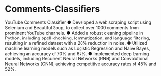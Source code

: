 # Comments-Classifiers
YouTube Comments Classifier
● Developed a web scraping script using Selenium and Beautiful Soup, to collect over 1000 comments from
prominent YouTube channels.
● Added a robust cleaning pipeline in Python, including spell-checking, lemmatization, and language filtering,
resulting in a refined dataset with a 20% reduction in noise.
● Utilized machine learning models such as Logistic Regression and Naive Bayes, achieving an accuracy of 70%
and 67%.
● Implemented deep learning models, including Recurrent Neural Networks (RNN) and Convolutional Neural
Networks (CNN), achieving competitive accuracy rates of 45% and 52%.
